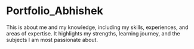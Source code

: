 # Portfolio_Abhishek
This is about me and my knowledge, including my skills, experiences, and areas of expertise. It highlights my strengths, learning journey, and the subjects I am most passionate about.
